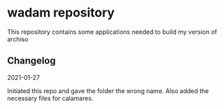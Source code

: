 # wadam repository
This repository contains some applications needed to build my version of archiso

## Changelog

2021-01-27

Initiated this repo and gave the folder the wrong name.
Also added the necessary files for calamares.
